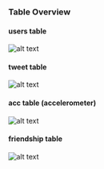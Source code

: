 ### Table Overview

#### users table
![alt text](https://github.com/MZhoume/E6998S5/blob/master/k-means/postgres/assets/users_table1.png)

#### tweet table 
![alt text](https://github.com/MZhoume/E6998S5/blob/master/k-means/postgres/assets/tweet_table.png)


#### acc table (accelerometer) 
![alt text](https://github.com/MZhoume/E6998S5/blob/master/k-means/postgres/assets/acc_table.png)

#### friendship table
![alt text](https://github.com/MZhoume/E6998S5/blob/master/k-means/postgres/assets/friendship_table1.png)
